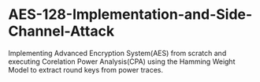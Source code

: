 # AES-128-Implementation-and-Side-Channel-Attack
Implementing Advanced Encryption System(AES) from scratch and executing Corelation Power Analysis(CPA) using the Hamming Weight Model to extract round keys from power traces.
